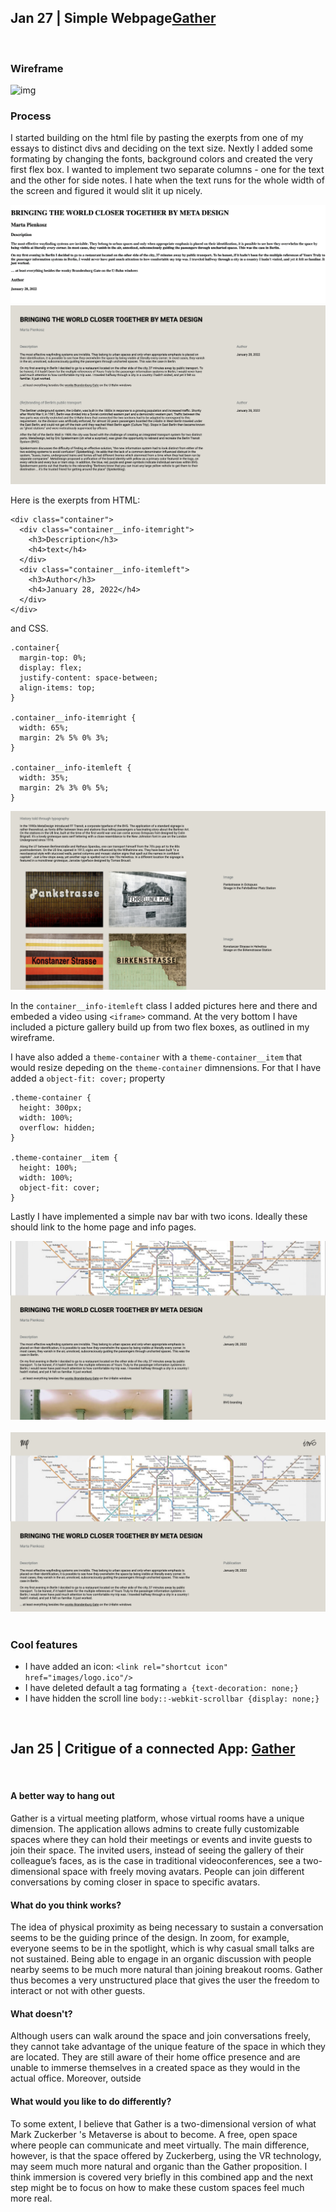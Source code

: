 ## Jan 27 | Simple Webpage[Gather](https://www.gather.town)
&nbsp;
### Wireframe
![img](https://github.com/martapienkosz/connectionslab/blob/main/Jan24/doc/6.png)
&nbsp;

### Process
I started building on the html file by pasting the exerpts from one of my essays to distinct divs and deciding on the text size. Nextly I added some formating by changing the fonts, background colors and created the very first flex box. I wanted to implement two separate columns - one for the text and the other for side notes. I hate when the text runs for the whole width of the screen and figured it would slit it up nicely.

![img](https://github.com/martapienkosz/connectionslab/blob/main/Jan24/doc/1.png)![img](https://github.com/martapienkosz/connectionslab/blob/main/Jan24/doc/2.png) 


Here is the exerpts from HTML:

```
<div class="container">
  <div class="container__info-itemright">
    <h3>Description</h3>
    <h4>text</h4>
  </div>
  <div class="container__info-itemleft">
    <h3>Author</h3>
    <h4>January 28, 2022</h4>
  </div>
</div>
```

and CSS.

```
.container{
  margin-top: 0%;
  display: flex;
  justify-content: space-between;
  align-items: top;
}

.container__info-itemright {
  width: 65%;
  margin: 2% 5% 0% 3%;
}

.container__info-itemleft {
  width: 35%;
  margin: 2% 3% 0% 5%;
}
```

![img](https://github.com/martapienkosz/connectionslab/blob/main/Jan24/doc/3.png) 

In the `container__info-itemleft` class I added pictures here and there and embeded a video using `<iframe>` command. At the very bottom I have included a picture gallery build up from two flex boxes, as outlined in my wireframe.

I have also added a `theme-container` with a `theme-container__item` that would resize depeding on the `theme-container` dimnensions. For that I have added a `object-fit: cover;` property

```
.theme-container {
  height: 300px;
  width: 100%;
  overflow: hidden;
}

.theme-container__item {
  height: 100%;
  width: 100%;
  object-fit: cover;
}
```

Lastly I have implemented a simple nav bar with two icons. Ideally these should link to the home page and info pages.

![img](https://github.com/martapienkosz/connectionslab/blob/main/Jan24/doc/4.png)
&nbsp;
![img](https://github.com/martapienkosz/connectionslab/blob/main/Jan24/doc/5.png) 
&nbsp;

### Cool features
- I have added an icon: `<link rel="shortcut icon" href="images/logo.ico"/>`
- I have deleted default a tag formating `a {text-decoration: none;}`
- I have hidden the scroll line `body::-webkit-scrollbar {display: none;}`

&nbsp;
&nbsp;

## Jan 25 | Critigue of a connected App: [Gather](https://www.gather.town)
&nbsp;

#### A better way to hang out
Gather is a virtual meeting platform, whose virtual rooms have a unique dimension. The application allows admins to create fully customizable spaces where they can hold their meetings or events and invite guests to join their space. The invited users, instead of seeing the gallery of their colleague’s faces, as is the case in traditional videoconferences, see a two-dimensional space with freely moving avatars. People can join different conversations by coming closer in space to specific avatars.
&nbsp;

#### What do you think works?
The idea of physical proximity as being necessary to sustain a conversation seems to be the guiding prince of the design. In zoom, for example, everyone seems to be in the spotlight, which is why casual small talks are not sustained. Being able to engage in an organic discussion with people nearby seems to be much more natural than joining breakout rooms. Gather thus becomes a very unstructured place that gives the user the freedom to interact or not with other guests.
&nbsp;

#### What doesn't?
Although users can walk around the space and join conversations freely, they cannot take advantage of the unique feature of the space in which they are located. They are still aware of their home office presence and are unable to immerse themselves in a created space as they would in the actual office. Moreover, outside 
&nbsp;

#### What would you like to do differently?
To some extent, I believe that Gather is a two-dimensional version of what Mark Zuckerber 's Metaverse is about to become. A free, open space where people can communicate and meet virtually. The main difference, however, is that the space offered by Zuckerberg, using the VR technology, may seem much more natural and organic than the Gather proposition. I think immersion is covered very briefly in this combined app and the next step might be to focus on how to make these custom spaces feel much more real.
